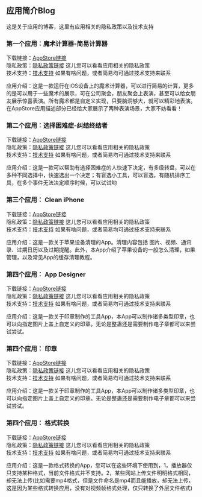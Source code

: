 ## 应用简介Blog
这是关于应用的博客，这里有应用相关的隐私政策以及技术支持

### 第一个应用：魔术计算器-简易计算器

下载链接：[AppStore链接](https://apps.apple.com/cn/app/id1569271718)  
隐私政策：[隐私政策链接](https://magiccalculator.github.io/MagicCalculator/privacy.html) 这儿您可以看看应用相关的隐私政策  
技术支持：[技术支持](https://magiccalculator.github.io/MagicCalculator/support.html) 如果有啥问题，或者简易均可通过技术支持来联系  

应用介绍：这是一款运行在iOS设备上的魔术计算器，可以进行简易的计算，更多的是可以用于一些魔术的展示，可在公司聚会，朋友聚会上表演，甚至可以给女朋友展示惊喜表演。所有魔术都是自定义实现，只要脑洞够大，就可以精彩地表演。在AppStore应用描述部分已经给大家展示了两种表演场景，大家不妨看看！


### 第二个应用：选择困难症-纠结终结者

下载链接：[AppStore链接](https://apps.apple.com/cn/app/id1572827653)  
隐私政策：[隐私政策链接](https://magiccalculator.github.io/Choose/privacy.html) 这儿您可以看看应用相关的隐私政策  
技术支持：[技术支持](https://magiccalculator.github.io/Choose/support.html) 如果有啥问题，或者简易均可通过技术支持来联系  

应用介绍：这是一款可以帮助有选择困难症的人快速下决定，有多级转盘，可以在多种不同选择中，快速选出一个决定；有盲选小工具，可以盲选，有随机排序工具，在多个事件无法决定顺序时候，可以试试哟

### 第三个应用： Clean iPhone

下载链接：[AppStore链接](https://apps.apple.com/cn/app/id1574489644)  
隐私政策：[隐私政策链接](https://magiccalculator.github.io/CleanIPhone/privacy.html) 这儿您可以看看应用相关的隐私政策  
技术支持：[技术支持](https://magiccalculator.github.io/CleanIPhone/support.html) 如果有啥问题，或者简易均可通过技术支持来联系  

应用介绍：这是一款关于苹果设备清理的App。清理内容包括 图片、视频、通讯录、过期日历以及过期提醒。此外，本App介绍了苹果设备的一般怎么清理，如果管理，以及常见App的缓存清理教程。

### 第四个应用： App Designer

下载链接：[AppStore链接](https://apps.apple.com/cn/app/id1569271718)  
隐私政策：[隐私政策链接](https://magiccalculator.github.io/seal/privacy.html) 这儿您可以看看应用相关的隐私政策  
技术支持：[技术支持](https://magiccalculator.github.io/seal/support.html) 如果有啥问题，或者简易均可通过技术支持来联系  

应用介绍：这是一款关于印章制作的工具App，本App可以制作诸多类型印章，也可以向指定图片上盖上自定义的印章。无论是整蛊还是需要制作电子章都可以来尝试尝试。



### 第四个应用： 印章

下载链接：[AppStore链接](https://apps.apple.com/cn/app/id1569271718)  
隐私政策：[隐私政策链接](https://magiccalculator.github.io/seal/privacy.html) 这儿您可以看看应用相关的隐私政策  
技术支持：[技术支持](https://magiccalculator.github.io/seal/support.html) 如果有啥问题，或者简易均可通过技术支持来联系  

应用介绍：这是一款关于印章制作的工具App，本App可以制作诸多类型印章，也可以向指定图片上盖上自定义的印章。无论是整蛊还是需要制作电子章都可以来尝试尝试。


### 第四个应用： 格式转换

下载链接：[AppStore链接](https://apps.apple.com/cn/app/id1569271718)  
隐私政策：[隐私政策链接](https://magiccalculator.github.io/seal/privacy.html) 这儿您可以看看应用相关的隐私政策  
技术支持：[技术支持](https://magiccalculator.github.io/seal/support.html) 如果有啥问题，或者简易均可通过技术支持来联系  

应用介绍：这是一款格式转换的App，您可以在这些环境下使用到，1，播放器仅只支持某种格式，当前文件格式并不支持。2，某些网站上传文件明明格式相同，却无法上传(比如需要mp4格式，但是文件命名是mp4而且能播放，却无法上传，这是因为某些格式转换应用，没有对视频帧格式处理，仅只转换了外层文件格式)

